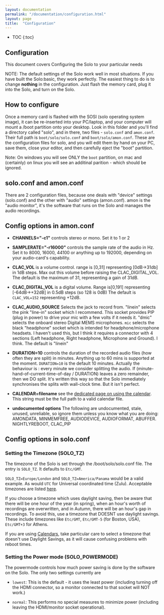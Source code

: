 ```yaml
---
layout: documentation
permalink: "/documentation/configuration.html"
layout: page
title:  "Configuration"
---
```

  
* TOC
{:toc}

## Configuration

This document covers Configuring the Solo to your particular needs

NOTE: The default settings of the Solo work well in most situations.
If you have built the Solo:basic, they work perfectly.  The easiest
thing to do is to change __nothing__ in the configuration.  Just flash
the memory card, plug it into the Solo, and turn on the Solo.

## How to configure

Once a memory card is flashed with the SOSI (solo operating system
image), it can be re-inserted into your PC/laptop, and your computer
will mount a /boot partition onto your desktop.  Look in this folder
and you'll find a directory called "solo", and in there, two files -
`solo.conf` and `amon.conf`.  Their full path is `boot/solo/solo.conf`
and `boot/solo/amon.conf`.  These are the configuration files for
solo, and you will edit them by hand on your PC, save them, close your
editor, and then carefully eject the "boot" partition.

Note: On windows you will see ONLY the `boot` partition, on mac and
(certainly) on linux you will see an additinal parition - which should
be ignored.

## solo.conf and amon.conf

There are 2 configuration files, because one deals with "device"
settings (solo.conf) and the other with "audio" settings (amon.conf).
amon is the "audio monitor", it's the software that runs on the Solo
and manages the audio recordings.

## Config options in amon.conf

* <b>CHANNELS="-c1"</b> controls stereo or mono.  Set it to 1 or 2

* <b>SAMPLERATE="-r16000"</b> controls the sample rate of the audio in
  Hz.  Set it to 8000, 16000, 44100 or anything up to 192000,
  depending on your audio-card's capability.

* <b>CLAC_VOL</b> is a volume control. range is [0,31] representing
  [0dB->31db] in 1dB steps.  Max out this volume before raising the
  CLAC_DIGITAL_VOL. The default is the maximum of 31, representing a
  gain of 31dB.

* <b>CLAC_DIGITAL_VOL</b> is a digital volume. Range is[0,191]
  representing [-64dB->+32dB] in 0.5dB steps (so 128 is 0dB) The
  default is `CLAC_VOL=152` representing +12dB.

* <b>CLAC_AUDIO_SOURCE</b> Selects the jack to record from.  "linein"
  selects the pink "line-in" socket which I recommend. This socket
  provides PIP (plug in power) to drive your mic with a few volts if
  it needs it. "dmic" selects the onboard stereo Digital MEMS
  microphones.  `mic` selects the black "headphone" socket which is
  intended for headphone/microphone headsets. I haven't used this, but
  I think it requires a connector with 4 sections (Left headphone,
  Right headphone, Microphone and Ground).  I think.  The default is
  "linein"

* <B>DURATION=10</b> controls the duration of the recorded audio files
  (how often they are split) in minutes.  Anything up to 60 mins is
  supported at the moment.  `DURATION=10` is the default 10 minutes.
  Actually the behaviour is : every minute we consider splitting the
  audio.  If (minute-hand-of-current-time-of-day / DURATION) leaves a
  zero remainder, then we DO split. It's written this way so that the
  Solo immediately synchronises the splits with wall-clock time.  But
  it isn't perfect.

* <b>CALENDAR=filename </b> see the [dedicated page on using the
    calendar](calendar.html). This string must be the full path to a
    valid calendar file.
  
* <b>undocumented options</b> The following are undocumented, stale, unused,
  unreliable, so ignore them unless you know what you are doing:
  AMONDATA, MINMEMFREE, AUDIODEVICE, AUDIOFORMAT,
  ABUFFER. NIGHTLYREBOOT, CLAC_PIP

## Config options in solo.conf

### Setting the Timezone (SOLO_TZ)

The timezone of the Solo is set through the /boot/solo/solo.conf file.
The entry is `SOLO_TZ`. It defaults to `Etc/GMT`.

`SOLO_TZ=Europe/London` and `SOLO_TZ=America/Panama` would be a valid
example.  As would `UTC` for Universal coordinated time
(Zulu). Acceptable timezones are listed
[here](/documentation/timezone-list.txt).

If you choose a timezone which uses daylight saving, then be aware
that there will be one hour of the year (in spring), when an hour's
worth of recordings are overwritten, and in Autumn, there will be an
hour's gap in recordings.  To avoid this, use a timezone that DOESNT
use daylight savings.  These include timezones like `Etc/GMT`, `Etc/GMT-5`
(for Boston, USA),  `Etc/GMT+3` for Athens.  

If you are using [Calendars](/documentation/calendar.html), take
particular care to select a timezone that doesn't use Daylight
Savings, as it will cause confusing problems with reboot times.

### Setting the Power mode (SOLO_POWERMODE)

The powermode controls how much power saving is done by the software
on the Solo.  The only two settings currently are

* `lowest`: This is the default - it uses the least power (including
  turning off the HDMI connector, so a monitor connected to that
  socket will NOT work.)

* `normal`: This performs no special measures to minimize power
  (including leaving the HDMI/monitor socket operational).
